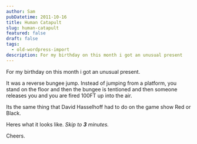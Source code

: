 ```yaml
---
author: Sam
pubDatetime: 2011-10-16
title: Human Catapult
slug: human-catapult
featured: false
draft: false
tags:
  - old-wordpress-import
description: For my birthday on this month i got an unusual present
---
```


For my birthday on this month i got an unusual present.

It was a reverse bungee jump. Instead of jumping from a platform, you stand on the floor and then the bungee is tentioned and then someone releases you and you are fired 100FT up into the air. 

Its the same thing that David Hasselhoff had to do on the game show Red or Black.

Heres what it looks like. *Skip to **3** minutes.*

Cheers.